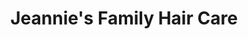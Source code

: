 ---
title: "Jeannie's Family Hair Care"
url: /maple-heights/jeannies-family-hair-care/
shop: hairdresser
---
